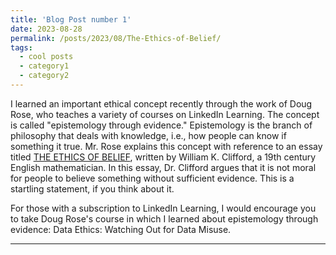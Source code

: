 ```yaml
---
title: 'Blog Post number 1'
date: 2023-08-28
permalink: /posts/2023/08/The-Ethics-of-Belief/
tags:
  - cool posts
  - category1
  - category2
---
```


I learned an important ethical concept recently through the work of Doug Rose, who teaches a variety of courses on LinkedIn Learning. The concept is called "epistemology through evidence." Epistemology is the branch of philosophy that deals with knowledge, i.e., how people can know if something it true. Mr. Rose explains this concept with reference to an essay titled [THE ETHICS OF BELIEF](https://craigtoth.github.io/files/The_Ethics_of_Belief.pdf), written by William K. Clifford, a 19th century English mathematician. In this essay, Dr. Clifford argues that it is not moral for people to believe something without sufficient evidence. This is a startling statement, if you think about it.

For those with a subscription to LinkedIn Learning, I would encourage you to take Doug Rose's course in which I learned about epistemology through evidence: Data Ethics: Watching Out for Data Misuse.

---
